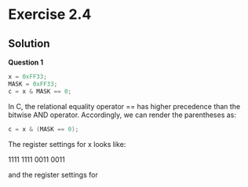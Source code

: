 Exercise 2.4
============ 

Solution
-------- 

**Question 1**

```c
x = 0xFF33;
MASK = 0xFF33;
c = x & MASK == 0;
```

In C, the relational equality operator == has higher precedence than the bitwise AND operator. Accordingly, we can render the parentheses as:

```c
c = x & (MASK == 0);
```

The register settings for x looks like:

1111 1111 0011 0011

and the register settings for 
